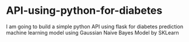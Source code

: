 # API-using-python-for-diabetes
I am going to build a simple python API using flask for diabetes prediction machine learning model using Gaussian Naive Bayes Model by SKLearn
